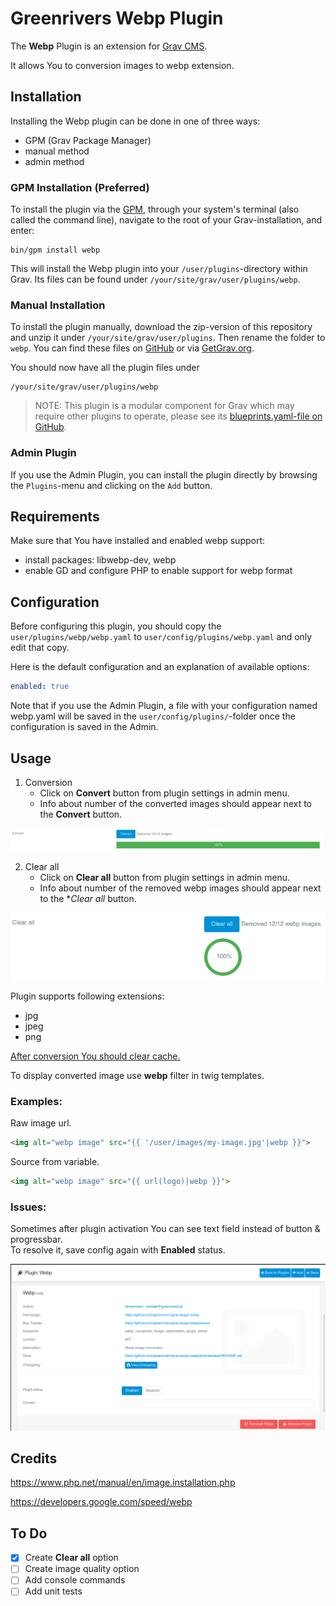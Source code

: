 # Greenrivers Webp Plugin

The **Webp** Plugin is an extension for [Grav CMS](http://github.com/getgrav/grav).

It allows You to conversion images to webp extension.

## Installation

Installing the Webp plugin can be done in one of three ways:
- GPM (Grav Package Manager)
- manual method
- admin method

### GPM Installation (Preferred)

To install the plugin via the [GPM](http://learn.getgrav.org/advanced/grav-gpm), through your system's terminal (also called the command line),
navigate to the root of your Grav-installation, and enter:

    bin/gpm install webp

This will install the Webp plugin into your `/user/plugins`-directory within Grav. Its files can be found under `/your/site/grav/user/plugins/webp`.

### Manual Installation

To install the plugin manually, download the zip-version of this repository and unzip it under `/your/site/grav/user/plugins`.
Then rename the folder to `webp`. You can find these files on [GitHub](https://github.com/greenrivers/grav-plugin-webp) or via [GetGrav.org](http://getgrav.org/downloads/plugins#extras).

You should now have all the plugin files under

    /your/site/grav/user/plugins/webp

> NOTE: This plugin is a modular component for Grav which may require other plugins to operate,
> please see its [blueprints.yaml-file on GitHub](https://github.com/greenrivers/grav-plugin-webp/blob/master/blueprints.yaml).

### Admin Plugin

If you use the Admin Plugin, you can install the plugin directly by browsing the `Plugins`-menu and clicking on the `Add` button.

## Requirements

Make sure that You have installed and enabled webp support:

- install packages: libwebp-dev, webp
- enable GD and configure PHP to enable support for webp format

## Configuration

Before configuring this plugin, you should copy the `user/plugins/webp/webp.yaml` to `user/config/plugins/webp.yaml` and only edit that copy.

Here is the default configuration and an explanation of available options:

```yaml
enabled: true
```

Note that if you use the Admin Plugin, a file with your configuration named webp.yaml will be saved in the `user/config/plugins/`-folder once the configuration is saved in the Admin.

## Usage

1. Conversion
   - Click on **Convert** button from plugin settings in admin menu.
   - Info about number of the converted images should appear next to the **Convert** button.

![Convert](assets/images/convert.webp)

2. Clear all
    - Click on **Clear all** button from plugin settings in admin menu.
    - Info about number of the removed webp images should appear next to the **Clear all* button.

![Clear all](assets/images/clear_all.webp)

Plugin supports following extensions:

- jpg
- jpeg
- png

<ins>After conversion You should clear cache.</ins>

To display converted image use **webp** filter in twig templates.

### Examples:

Raw image url.

```html
<img alt="webp image" src="{{ '/user/images/my-image.jpg'|webp }}">
```

Source from variable.

```html
<img alt="webp image" src="{{ url(logo)|webp }}">
```

### Issues:

Sometimes after plugin activation You can see text field instead of button & progressbar.<br/>
To resolve it, save config again with **Enabled** status.

![Plugin enabled bug](assets/images/plugin-enabled-bug.webp)

## Credits

https://www.php.net/manual/en/image.installation.php

https://developers.google.com/speed/webp

## To Do

- [x] Create **Clear all** option
- [ ] Create image quality option
- [ ] Add console commands
- [ ] Add unit tests
